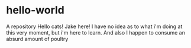 # hello-world
A repository
Hello cats!
Jake here! I have no idea as to what i'm doing at this very moment, but i'm here to learn.
And also I happen to consume an absurd amount of poultry
